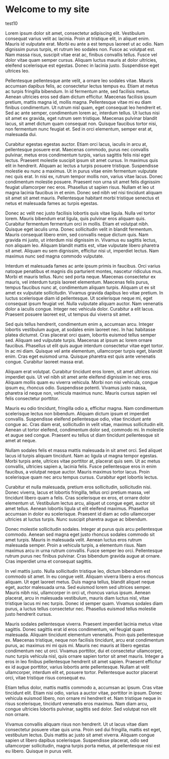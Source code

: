 # Welcome to my site

test10

Lorem ipsum dolor sit amet, consectetur adipiscing elit. Vestibulum consequat varius velit ac lacinia. Proin at tristique elit, in aliquet enim. Mauris id vulputate erat. Morbi eu ante a est tempus laoreet ut ac odio. Nam dignissim purus turpis, et rutrum leo sodales non. Fusce ac volutpat est. Nam massa risus, suscipit vitae erat ac, finibus convallis tellus. Fusce vel dolor vitae quam semper cursus. Aliquam luctus mauris at dolor ultricies, eleifend scelerisque est egestas. Donec in lacinia justo. Suspendisse eget ultrices leo.

Pellentesque pellentesque ante velit, a ornare leo sodales vitae. Mauris accumsan dapibus felis, ac consectetur lectus tempus eu. Etiam at metus ac turpis fringilla bibendum. In id fermentum ante, sed facilisis metus. Aenean ultricies eros sed diam dictum efficitur. Maecenas facilisis ipsum pretium, mattis magna id, mollis magna. Pellentesque vitae mi eu diam finibus condimentum. Ut rutrum nisl quam, eget consequat leo hendrerit et. Sed ac ante semper, condimentum lorem ac, interdum tellus. Ut luctus nisi sit amet ex gravida, eget rutrum sem tristique. Maecenas pulvinar blandit lacus, sit amet dictum quam consequat non. Quisque faucibus tortor nisi, non fermentum nunc feugiat et. Sed in orci elementum, semper erat at, malesuada dui.

Curabitur egestas egestas auctor. Etiam orci lacus, iaculis in arcu at, pellentesque posuere erat. Maecenas commodo, purus nec convallis pulvinar, metus eros condimentum turpis, varius sagittis felis nisi eget lectus. Praesent molestie suscipit ipsum sit amet cursus. In maximus quis elit in hendrerit. Aliquam ac lectus a turpis posuere tristique. Suspendisse molestie eu nunc a maximus. Ut in purus vitae enim fermentum vulputate nec quis erat. In nisi ex, rutrum tempor mollis non, varius vitae lacus. Donec condimentum molestie posuere. Praesent non urna sit amet felis dignissim feugiat ullamcorper nec eros. Phasellus ut sapien risus. Nullam et leo ut magna lacinia faucibus in et enim. Donec sed nibh vel nisi tincidunt aliquam sit amet sit amet mauris. Pellentesque habitant morbi tristique senectus et netus et malesuada fames ac turpis egestas.

Donec ac velit nec justo facilisis lobortis quis vitae ligula. Nulla vel tortor lorem. Mauris bibendum erat ligula, quis pulvinar eros aliquam quis. Curabitur fermentum fermentum orci in mollis. Etiam et volutpat nibh. Quisque eget iaculis urna. Donec sollicitudin velit in blandit fermentum. Mauris consequat libero enim, sed convallis neque dictum quis. Nam gravida mi justo, ut interdum nisi dignissim in. Vivamus eu sagittis lectus, non aliquam leo. Aliquam blandit mattis est, vitae vulputate libero pharetra sit amet. Aliquam eu sem dignissim, efficitur nisi ut, imperdiet lectus. Nam maximus nunc sed magna commodo vulputate.

Interdum et malesuada fames ac ante ipsum primis in faucibus. Orci varius natoque penatibus et magnis dis parturient montes, nascetur ridiculus mus. Morbi et mauris tellus. Nunc sed porta neque. Maecenas consectetur ex mauris, vel interdum turpis laoreet elementum. Maecenas felis purus, tempus faucibus nunc at, condimentum aliquam turpis. Aliquam ut ex sit amet ex vulputate sollicitudin. Vivamus gravida dapibus leo vitae pretium. In luctus scelerisque diam id pellentesque. Ut scelerisque neque mi, eget consequat ipsum feugiat vel. Nulla vulputate aliquam auctor. Nam venenatis dolor a iaculis congue. Integer nec vehicula dolor. Curabitur a elit lacus. Praesent posuere laoreet est, ut tempus dui viverra sit amet.

Sed quis tellus hendrerit, condimentum enim a, accumsan arcu. Integer lobortis vestibulum augue, at sodales enim laoreet nec. In hac habitasse platea dictumst. Cras placerat orci quam, lobortis euismod tellus semper sed. Aliquam sed vulputate turpis. Maecenas at ipsum ac lorem ornare faucibus. Phasellus ut elit quis augue interdum consectetur vitae eget tortor. In ac mi diam. Quisque vel ante elementum, ullamcorper turpis eget, blandit enim. Cras eget euismod urna. Quisque pharetra est quis ante venenatis congue. Curabitur laoreet massa erat.

Aliquam erat volutpat. Curabitur tincidunt eros lorem, sit amet ultrices nisi imperdiet quis. Ut vel nibh sit amet ante eleifend dignissim in nec eros. Aliquam mollis quam eu viverra vehicula. Morbi non nisi vehicula, congue ipsum eu, rhoncus odio. Suspendisse potenti. Vivamus justo massa, pharetra id neque non, vehicula maximus nunc. Mauris cursus sapien vel felis consectetur porttitor.

Mauris eu odio tincidunt, fringilla odio a, efficitur magna. Nam condimentum scelerisque lectus non bibendum. Aliquam dictum ipsum et imperdiet convallis. Suspendisse eleifend pellentesque odio, vitae tincidunt ante congue ac. Cras diam erat, sollicitudin in velit vitae, maximus sollicitudin elit. Aenean ut tortor eleifend, condimentum dolor sed, commodo mi. In molestie et augue sed congue. Praesent eu tellus ut diam tincidunt pellentesque sit amet at neque.

Nullam sodales felis et massa mattis malesuada in sit amet orci. Sed aliquet lacus id turpis aliquam tincidunt. Nam ac ligula ut magna tempor egestas. Morbi turpis ante, ultrices vitae porttitor at, placerat quis sem. Ut ac metus convallis, ultricies sapien a, lacinia felis. Fusce pellentesque eros in enim faucibus, a volutpat neque auctor. Mauris maximus tortor lacus. Proin scelerisque quam nec arcu tempus cursus. Curabitur eget lobortis lectus.

Curabitur et nulla malesuada, pretium eros sollicitudin, sollicitudin nisi. Donec viverra, lacus et lobortis fringilla, tellus orci pretium massa, vel tincidunt libero quam a felis. Cras scelerisque ex eros, et ornare dolor elementum ut. Vestibulum lectus arcu, aliquet ut congue eget, auctor sit amet tellus. Aenean lobortis ligula ut elit eleifend maximus. Phasellus accumsan in dolor eu scelerisque. Praesent id diam ac odio ullamcorper ultricies at luctus turpis. Nunc suscipit pharetra augue ac bibendum.

Donec molestie sollicitudin sodales. Integer at purus quis arcu pellentesque commodo. Aenean sed magna eget justo rhoncus sodales commodo sit amet turpis. Mauris in malesuada velit. Aenean luctus eros rutrum malesuada semper. Proin a vehicula turpis, a elementum risus. Nam maximus arcu in urna rutrum convallis. Fusce semper leo orci. Pellentesque rutrum purus nec finibus pulvinar. Cras bibendum gravida augue at ornare. Cras imperdiet urna et consequat sagittis.

In vel mattis justo. Nulla sollicitudin tristique leo, dictum bibendum est commodo sit amet. In eu congue velit. Aliquam viverra libero a eros rhoncus aliquam. Ut eget laoreet metus. Duis magna tellus, blandit aliquet neque eget, auctor malesuada urna. Sed euismod lorem sed ultrices semper. Mauris nibh nisi, ullamcorper in orci ut, rhoncus varius ipsum. Aenean placerat, arcu in malesuada vestibulum, mauris diam luctus nisl, vitae tristique lacus mi nec turpis. Donec id semper quam. Vivamus sodales diam purus, a luctus tellus consectetur nec. Phasellus euismod tellus molestie justo hendrerit cursus.

Mauris sodales pellentesque viverra. Praesent imperdiet lacinia metus vitae sagittis. Donec sagittis erat id eros condimentum, vel feugiat quam malesuada. Aliquam tincidunt elementum venenatis. Proin quis pellentesque ex. Maecenas tristique, neque non facilisis tincidunt, arcu erat condimentum purus, ac maximus mi mi quis mi. Mauris nec mauris at libero egestas condimentum nec ut orci. Vivamus porttitor, dui et consectetur ullamcorper, nunc turpis vehicula nisl, quis ornare sapien tortor sit amet mauris. Integer a eros in leo finibus pellentesque hendrerit sit amet sapien. Praesent efficitur ex id augue porttitor, varius lobortis ante pellentesque. Nullam at velit ullamcorper, interdum elit et, posuere tortor. Pellentesque auctor placerat orci, vitae tristique risus consequat eu.

Etiam tellus dolor, mattis mattis commodo a, accumsan ac ipsum. Cras vitae tincidunt elit. Etiam nisi odio, varius a auctor vitae, porttitor in ipsum. Donec vehicula euismod libero, non ornare mi hendrerit et. Nam tristique neque in risus scelerisque, tincidunt venenatis eros maximus. Nam diam arcu, congue ultricies lobortis pulvinar, sagittis sed dolor. Sed volutpat non elit non ornare.

Vivamus convallis aliquam risus non hendrerit. Ut ut lacus vitae diam consectetur posuere vitae quis urna. Proin sed dui fringilla, mattis est eget, vestibulum lectus. Duis mattis ac justo sit amet viverra. Aliquam congue sapien ut libero dapibus scelerisque. Suspendisse placerat, odio sed ullamcorper sollicitudin, magna turpis porta metus, at pellentesque nisi est eu libero. Quisque in purus velit.